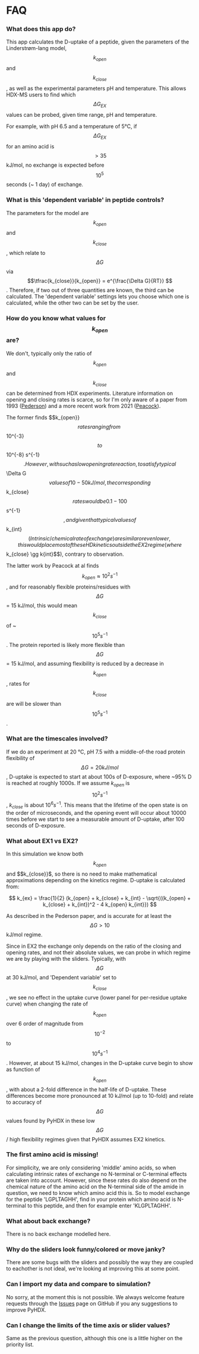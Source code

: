 FAQ
===

### What does this app do?

This app calculates the D-uptake of a peptide, given the parameters of the Linderstrøm-lang
model, $$k_{open}$$ and $$k_{close}$$, as well as the experimental parameters pH and temperature.
This allows HDX-MS users to find which $$\Delta G_{EX}$$ values can be probed, given time range, pH 
and temperature.

For example, with pH 6.5 and a temperature of 5&deg;C, if $$\Delta G_{EX}$$ for an amino 
acid is $$> 35$$ kJ/mol, no exchange is expected before $$10^5$$ seconds (~ 1 day) of exchange.

### What is this 'dependent variable' in peptide controls?

The parameters for the model are $$k_{open}$$ and $$k_{close}$$, which relate to $$\Delta G$$
via $$\tfrac{k_{close}}{k_{open}} = e^{\frac{\Delta G}{RT}} $$. Therefore, if two out of three
quantities are known, the third can be calculated. The 'dependent variable' settings lets you
choose which one is calculated, while the other two can be set by the user.

### How do you know what values for $$k_{open}$$ are?

We don't, typically only the ratio of $$k_{open}$$ and $$k_{close}$$ can be determined from 
HDX experiments. Literature information on opening and closing rates is scarce, so for I'm 
only aware of a paper from 1993 ([Pederson](https://doi.org/10.1006/jmbi.1993.1176)) and a
more recent work from 2021 ([Peacock](https://10.1021/acs.biochem.1c00277)). 

The former finds $$k_{open}}$$ rates ranging from ~$$10^{-3}$$ to $$10^{-8} s^{-1}$$. However,
with such a slow opening rate reaction, to satisfy typical $$\Delta G$$ values of 10-50 kJ/mol,
the corresponding $$k_{close}$$ rates would be 0.1-100 $$s^{-1}$$, and given that typical
values of $$k_{int}$$ (Intrinsic/chemical rate of exchange) are similar or even lower, this
would place most of these HD kinetics outside the EX2 regime (where $$k_{close} \gg k{int}$$), 
contrary to observation.

The latter work by Peacock at al finds $$k_{open} \approx 10^2 s^{-1}$$, and for reasonably
flexible proteins/residues with $$\Delta G$$ = 15 kJ/mol, this would mean $$k_{close}$$ of
~$$10^{5} s^{-1}$$. The protein reported is likely more flexible than $$\Delta G$$ = 15 kJ/mol, 
and assuming flexibility is reduced by a decrease in $$k_{open}$$, rates for $$k_{close}$$ 
are will be slower than $$10^{5} s^{-1}$$.


### What are the timescales involved?

If we do an experiment at 20 &deg;C, pH 7.5 with a middle-of-the road protein flexibility of
$$\Delta G = 20 kJ/mol$$, D-uptake is expected to start at about 100s of D-exposure, where 
~95% D is reached at roughly 1000s. If we assume $k_{open}$ is $$10^{2} s^{-1}$$, $k_{close}$ 
is about $10^6 s^{-1}$. This means that the lifetime of the open state is on the order of 
microseconds, and the opening event will occur about 10000 times before we start to see a
measurable amount of D-uptake, after 100 seconds of D-exposure. 


### What about EX1 vs EX2?

In this simulation we know both $$k_{open}$$ and $$k_{close}}$, so there is no need to make
mathematical approximations depending on the kinetics regime. D-uptake is calculated from:

$$
k_{ex} = \frac{1}{2} (k_{open} + k_{close} + k_{int} - \sqrt{((k_{open} + k_{close} + k_{int})^2 - 4 k_{open} k_{int}})
$$

As described in the Pederson paper, and is accurate for at least the $$ \Delta G > 10 $$ kJ/mol regime.

Since in EX2 the exchange only depends on the ratio of the  closing and opening rates, and 
not their absolute values, we can probe in which regime we are by playing with the sliders. 
Typically, with $$\Delta G$$ at 30 kJ/mol, and 'Dependent variable' set to $$k_{close}$$, 
we see no effect in the uptake curve (lower panel for per-residue uptake curve) when changing
the rate of $$k_{open}$$ over 6 order of magnitude from $$10^{-2}$$ to $$10^4 s^{-1}$$. 
However, at about 15 kJ/mol, changes in the D-uptake curve begin to show as function of 
$$k_{open}$$, with about a 2-fold difference in the half-life of D-uptake. These differences
become more pronounced at 10 kJ/mol (up to 10-fold) and relate to accuracy of $$\Delta G$$ values
found by PyHDX in these low $$\Delta G$$ / high flexibility regimes given that PyHDX assumes
EX2 kinetics. 

### The first amino acid is missing!

For simplicity, we are only considering 'middle' amino acids, so when calculating intrinsic 
rates of exchange no N-terminal or C-terminal effects are taken into account. However, since 
these rates do also depend on the chemical nature of the amino acid on the N-terminal side of
the amide in question, we need to know which amino acid this is. So to model exchange for
the peptide 'LGPLTAGHH', find in your protein which amino acid is N-terminal to this 
peptide, and then for example enter 'KLGPLTAGHH'.

### What about back exchange?

There is no back exchange modelled here. 

### Why do the sliders look funny/colored or move janky?

There are some bugs with the sliders and possibly the way they are coupled to eachother is
not ideal, we're looking at improving this at some point.

### Can I import my data and compare to simulation?

No sorry, at the moment this is not possible. We always welcome feature requests through the 
[Issues](https://github.com/Jhsmit/PyHDX/issues) page on GitHub if you any suggestions to improve PyHDX. 

### Can I change the limits of the time axis or slider values?

Same as the previous question, although this one is a little higher on the priority list. 